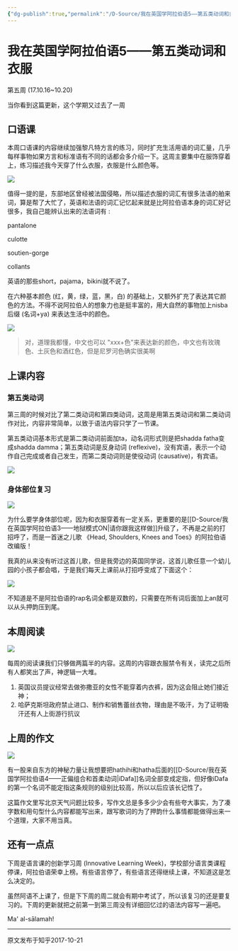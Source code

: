 ```yaml
---
{"dg-publish":true,"permalink":"/D-Source/我在英国学阿拉伯语5——第五类动词和衣服/","created":"2024-01-28T21:22:40.499+08:00","updated":"2024-01-28T21:50:02.674+08:00"}
---
```


# 我在英国学阿拉伯语5——第五类动词和衣服

第五周 (17.10.16~10.20)

当你看到这篇更新，这个学期又过去了一周

## 口语课

本周口语课的内容继续加强黎凡特方言的练习，同时扩充生活用语的词汇量，几乎每样事物如果方言和标准语有不同的话都会多介绍一下。这周主要集中在服饰穿着上，练习描述我今天穿了什么衣服，衣服是什么颜色等。

![](https://pic3.zhimg.com/80/v2-c6b116d19b14a0c3f676303cecfd135a_720w.webp)

  

值得一提的是，东部地区曾经被法国侵略，所以描述衣服的词汇有很多法语的舶来词，算是帮了大忙了，英语和法语的词汇记忆起来就是比阿拉伯语本身的词汇好记很多，我自己能辨认出来的法语词有 :

pantalone

culotte

soutien-gorge

collants

  

英语的那些short，pajama，bikini就不说了。

  

在六种基本颜色 (红，黄，绿，蓝，黑，白) 的基础上，又额外扩充了表达其它颜色的方法。不得不说阿拉伯人的想象力也是挺丰富的，用大自然的事物加上nisba后缀 (名词+ya) 来表达生活中的颜色。

![](https://pic1.zhimg.com/80/v2-cec69054a14e96216060143e3590c164_720w.webp)

> 对，道理我都懂，中文也可以 "xxx+色"来表达新的颜色，中文也有玫瑰色、土灰色和酒红色，但是尼罗河色确实很美啊

  

## 上课内容

### 第五类动词

第三周的时候对比了第二类动词和第四类动词，这周是用第五类动词和第二类动词作对比，内容非常简单，以致于语法内容只学了一节课。

  

第五类动词基本形式是第二类动词前面加ta，动名词形式则是把shadda fatha变成shadda damma；第五类动词是反身动词 (reflexive)，没有宾语，表示一个动作自己完成或者自己发生，而第二类动词则是使役动词 (causative)，有宾语。

![](https://pic1.zhimg.com/80/v2-9e0d19dd84607ed1edc0f6a5104c8e14_720w.webp)

### 身体部位复习

![](https://pic1.zhimg.com/80/v2-6ce4f3f4bac25956b2124167f2332478_720w.webp)

为什么要学身体部位呢，因为和衣服穿着有一定关系，更重要的是[[D-Source/我在英国学阿拉伯语3——地狱模式ON\|请你跟我这样做]]升级了，不再是之前的打招呼了，而是一首迷之儿歌 《Head, Shoulders, Knees and Toes》的阿拉伯语改编版！

  

我真的从来没有听过这首儿歌，但是我旁边的英国同学说，这首儿歌任意一个幼儿园的小孩子都会唱，于是我们每天上课前从打招呼变成了下面这个：

![](https://pic3.zhimg.com/80/v2-f737cf6b5067aaac7403e9c9ff1cd8c6_720w.webp)

不知道是不是阿拉伯语的rap名词全都是双数的，只需要在所有词后面加上an就可以从头押韵压到尾。

  

## 本周阅读

![](https://pic3.zhimg.com/80/v2-9b6a6924262a6aef6d98b7a146a3238a_720w.webp)

每周的阅读课我们只够做两篇半的内容。这周的内容跟衣服禁令有关，读完之后所有人都笑出了声，神逻辑一大堆。

1. 英国议员提议经常去做弥撒亚的女性不能穿着内衣裤，因为这会阻止她们接近神；
2. 哈萨克斯坦政府禁止进口、制作和销售蕾丝衣物，理由是不吸汗，为了证明吸汗还有人上街游行抗议

  

## 上周的作文

![](https://pic2.zhimg.com/80/v2-74571be07680ec13f572364f56bfdd29_720w.webp)

有一股来自东方的神秘力量让我想要把hathihi和hatha后面的[[D-Source/我在英国学阿拉伯语4——正偏组合和首柔动词\|iDafa]]名词全部变成定指，但好像iDafa的第一个名词不能定指这条规则的级别比较高，所以以后应该长记性了。

  

这篇作文里写北京天气问题比较多，写作文总是多多少少会有些夸大事实，为了凑字数和用句型什么内容都能写出来，跟写歌词的为了押韵什么事情都能做得出来一个道理，大家不用当真。

  

## 还有一点点

下周是语言课的创新学习周 (Innovative Learning Week)，学校部分语言类课程停课，阿拉伯语荣幸上榜。有些语言停了，有些语言还得继续上课，不知道这是怎么决定的。

  

虽然阿语不上课了，但是下下周的周二就会有期中考试了，所以该复习的还是要复习的。下周的更新就把之前第一到第三周没有详细回忆过的语法内容写一遍吧。

  

Ma' al-sālamah!

---
原文发布于知乎2017-10-21